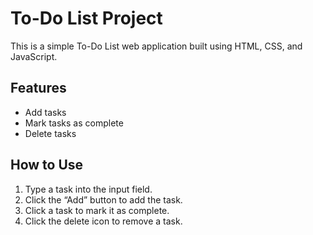 # To-Do List Project
This is a simple To-Do List web application built using HTML, CSS, and JavaScript.

## Features
- Add tasks
- Mark tasks as complete
- Delete tasks

## How to Use
1. Type a task into the input field.
2. Click the “Add” button to add the task.
3. Click a task to mark it as complete.
4. Click the delete icon to remove a task.


